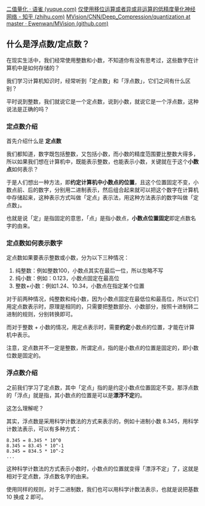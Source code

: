 [二值量化 · 语雀 (yuque.com)](https://www.yuque.com/yahei/hey-yahei/binary_quantization)
[仅使用移位运算或者异或非运算的低精度量化神经网络 - 知乎 (zhihu.com)](https://zhuanlan.zhihu.com/p/113189833)
[MVision/CNN/Deep_Compression/quantization at master · Ewenwan/MVision (github.com)](https://github.com/Ewenwan/MVision/tree/master/CNN/Deep_Compression/quantization)

## 什么是浮点数/定点数？

在现实生活中，我们经常使用整数和小数，不知道你有没有思考过，这些数字在计算机中是如何存储的？

我们学习计算机知识时，经常听到「定点数」和「浮点数」，它们之间有什么区别？

平时说到整数，我们就说它是一个定点数，说到小数，就说它是一个浮点数，这种说法是正确的吗？

### 定点数介绍
首先介绍什么是 **定点数**

我们都知道，数字既包括整数，又包括小数，而小数的精度范围要比整数大得多，所以如果我们想在计算机中，既能表示整数，也能表示小数，关键就在于这个**小数点**如何表示？

于是人们想出一种方法，即**约定计算机中小数点的位置**，且这个位置固定不变，小数点前、后的数字，分别用二进制表示，然后组合起来就可以把这个数字在计算机中存储起来，这种表示方式叫做「定点」表示法，用这种方法表示的数字叫做「定点数」。

也就是说「定」是指固定的意思，「点」是指小数点，**小数点位置固定**即定点数名字的由来。

### 定点数如何表示数字
定点数如果要表示整数或小数，分为以下三种情况：

1.  纯整数：例如整数100，小数点其实在最后一位，所以忽略不写
2.  纯小数：例如：0.123，小数点固定在最高位
3.  整数+小数：例如1.24、10.34，小数点在指定某个位置

对于前两种情况，纯整数和纯小数，因为小数点固定在最低位和最高位，所以它们用定点数表示时，原理是相同的，只需要把整数部分、小数部分，按照十进制转二进制的规则，分别转换即可。

而对于整数 + 小数的情况，用定点表示时，需要**约定**小数点的位置，才能在计算机中表示。

注意，定点数并不一定是整数，所谓定点，指的是小数点的位置是固定的，即小数位数是固定的。

### 浮点数介绍

之前我们学习了定点数，其中「定点」指的是约定小数点位置固定不变。那浮点数的「浮点」就是指，其小数点的位置是可以是**漂浮不定**的。

这怎么理解呢？

其实，浮点数是采用科学计数法的方式来表示的，例如十进制小数 8.345，用科学计数法表示，可以有多种方式：

```text
8.345 = 8.345 * 10^0
8.345 = 83.45 * 10^-1
8.345 = 834.5 * 10^-2
...
```

这种科学计数法的方式表示小数时，小数点的位置就变得「漂浮不定」了，这就是相对于定点数，浮点数名字的由来。

使用同样的规则，对于二进制数，我们也可以用科学计数法表示，也就是说把基数 10 换成 2 即可。